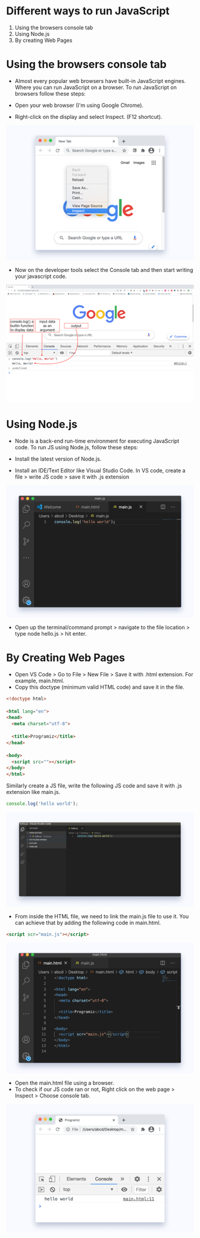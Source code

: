 # Different ways to run JavaScript

1. Using the browsers console tab
2. Using Node.js
3. By creating Web Pages


# Using the browsers console tab
* Almost every popular web browsers have built-in JavaScript engines. Where you can run JavaScript on a browser. To run JavaScript on browsers follow these steps:

* Open your web browser (I'm using Google Chrome).

* Right-click on the display and select Inspect. (F12 shortcut).

![Google Chrome](/images/inspect-browser.png)

* Now on the developer tools select the Console tab and then start writing your javascript code.


![Google Chrome](/images/js_code_on_chrome_console.png)


# Using Node.js

* Node is a back-end run-time environment for executing JavaScript code. To run JS using Node.js, follow these steps:

* Install the latest version of Node.js.
* Install an IDE/Text Editor like Visual Studio Code. In VS code, create a file > write JS code > save it with .js extension

![Google Chrome](/images/hello-node-ide.png)

* Open up the terminal/command prompt > navigate to the file location > type node hello.js > hit enter.

# By Creating Web Pages

* Open VS Code > Go to File > New File > Save it with .html extension. For example, main.html.
* Copy this doctype (minimum valid HTML code) and save it in the file.

```html
<!doctype html>

<html lang="en">
<head>
  <meta charset="utf-8">

  <title>Programiz</title>
</head>

<body>
  <script src=""></script>
</body>
</html>
```

Similarly create a JS file, write the following JS code and save it with .js extension like main.js.
```js
console.log('hello world');
```
![Google Chrome](/images/main-js.png)

* From inside the HTML file, we need to link the main.js file to use it. You can achieve that by adding the following code in main.html.

```html
<script scr="main.js"></script>
```
![Google Chrome](/images/main-html.png)

* Open the main.html file using a browser.
* To check if our JS code ran or not, Right click on the web page > Inspect > Choose console tab.

![Google Chrome](/images/console-tab.png)